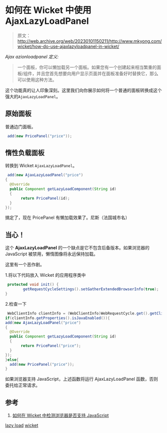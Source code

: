 # 如何在 Wicket 中使用 AjaxLazyLoadPanel

> 原文：<http://web.archive.org/web/20230101150211/http://www.mkyong.com/wicket/how-do-use-ajaxlazyloadpanel-in-wicket/>

*Ajax azionloadpanel 定义:*

> 一个面板，你可以懒加载另一个面板。如果您有一个创建起来相当繁重的面板/组件，并且您首先想要向用户显示页面并在面板准备好时替换它，那么可以使用这种方法。

这个功能真的让人印象深刻。这里我们向你展示如何将一个普通的面板转换成这个强大的`AjaxLazyLoadPanel`。

## 原始面板

普通边门面板。

```java
 add(new PricePanel("price")); 
```

 ## 惰性负载面板

转换到 Wicket `AjaxLazyLoadPanel`。

```java
 add(new AjaxLazyLoadPanel("price")
{
  @Override
  public Component getLazyLoadComponent(String id)
  {
       return PricePanel(id);
  }
}); 
```

搞定了，现在 PricePanel 有懒加载效果了。尼斯（法国城市名）

 ## 当心！

这个 **AjaxLazyLoadPanel** 的一个缺点是它不包含后备版本。如果浏览器的 JavaScript 被禁用，懒惰图像将永远保持加载。

这里有一个恶作剧。

1.将以下代码放入 Wicket 的应用程序类中

```java
 protected void init() {		
		getRequestCycleSettings().setGatherExtendedBrowserInfo(true);
} 
```

2.检查一下

```java
 WebClientInfo clientInfo = (WebClientInfo)WebRequestCycle.get().getClientInfo();
if(clientInfo.getProperties().isJavaEnabled()){
add(new AjaxLazyLoadPanel("price")
{
  @Override
  public Component getLazyLoadComponent(String id)
  {
       return PricePanel("price");
  }
});
}else{
  add(new PricePanel("price"));
} 
```

如果浏览器支持 JavaScript，上述函数将运行 AjaxLazyLoadPanel 函数，否则委托给正常请求。

## 参考

1.  [如何在 Wicket 中检测浏览器是否支持 JavaScript](http://web.archive.org/web/20190304031454/http://www.mkyong.com/wicket/how-do-detect-browser-javascript-or-ajax-disabled-in-wicket/)

[lazy load](http://web.archive.org/web/20190304031454/http://www.mkyong.com/tag/lazy-load/) [wicket](http://web.archive.org/web/20190304031454/http://www.mkyong.com/tag/wicket/)







